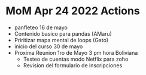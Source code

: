 # MoM Apr 24 2022 Actions
- panfleteo 16 de mayo
- Contenido basico para pandas (AMaru)
- Priritizar mapa mental de loops (Gato)
- inicio del curso 30 de mayo
- Proxima Reunion 1ro de Mayo 3 pm hora Boliviana
    - Testeo de cuentas modo Netflix para zoho
    - Revision del formulario de inscripciones
    
